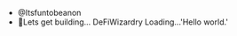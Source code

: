 - @Itsfuntobeanon
- 👀Lets get building...
DeFiWizardry Loading...'Hello world.'

<!---
Itsfuntobeanon/Itsfuntobeanon is a ✨ special ✨ repository because its `README.md` (this file) appears on your GitHub profile.
You can click the Preview link to take a look at your changes.
--->
